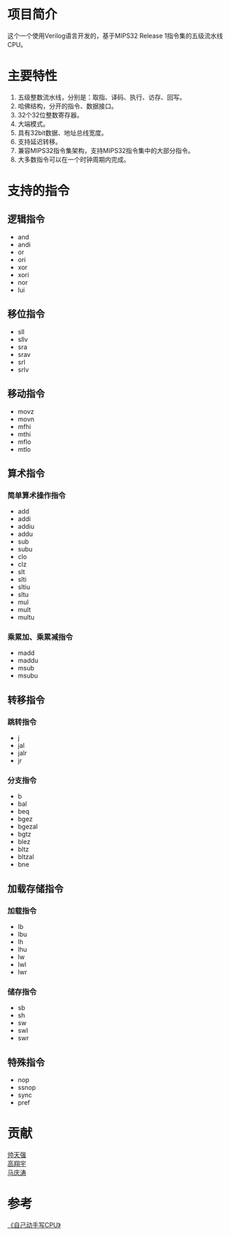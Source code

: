 # 项目简介
这个一个使用Verilog语言开发的，基于MIPS32 Release 1指令集的五级流水线CPU。

# 主要特性
1. 五级整数流水线，分别是：取指、译码、执行、访存、回写。
2. 哈佛结构，分开的指令、数据接口。
3. 32个32位整数寄存器。
4. 大端模式。
5. 具有32bit数据、地址总线宽度。
6. 支持延迟转移。
7. 兼容MIPS32指令集架构，支持MIPS32指令集中的大部分指令。
8. 大多数指令可以在一个时钟周期内完成。

# 支持的指令
## 逻辑指令
* and
* andi
* or
* ori
* xor
* xori
* nor
* lui

## 移位指令
* sll
* sllv
* sra
* srav
* srl
* srlv

## 移动指令
* movz
* movn
* mfhi
* mthi
* mflo
* mtlo

## 算术指令
### 简单算术操作指令
* add
* addi
* addiu
* addu
* sub
* subu
* clo
* clz
* slt
* slti
* sltiu
* sltu
* mul
* mult
* multu

### 乘累加、乘累减指令
* madd
* maddu
* msub
* msubu

## 转移指令
### 跳转指令
* j
* jal
* jalr
* jr

### 分支指令
* b
* bal
* beq
* bgez
* bgezal
* bgtz
* blez
* bltz
* bltzal
* bne

## 加载存储指令
### 加载指令
* lb
* lbu
* lh
* lhu
* lw
* lwl
* lwr

### 储存指令
* sb
* sh
* sw
* swl
* swr

## 特殊指令
* nop
* ssnop
* sync
* pref

# 贡献
[帅天强](https://github.com/shuaitq)  
[高翔宇](mailto:blacktion07@gmail.com)  
[马庆涛](https://github.com/MaQingT)

# 参考
[《自己动手写CPU》](https://www.amazon.cn/dp/B01HLURAGI)
